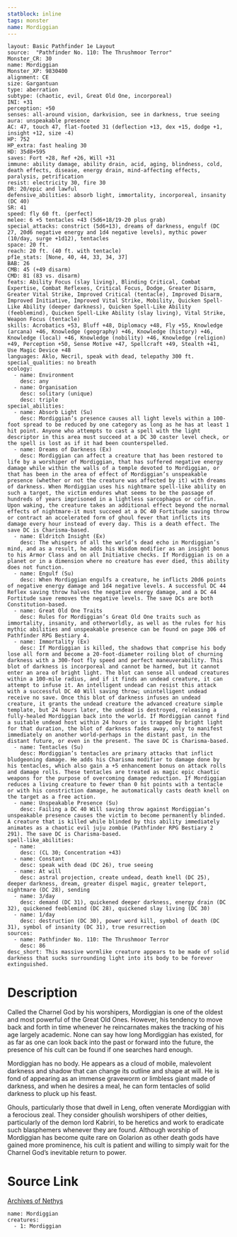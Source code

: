 ```yaml
---
statblock: inline
tags: monster
name: Mordiggian
---
```

```statblock
layout: Basic Pathfinder 1e Layout
source:  "Pathfinder No. 110: The Thrushmoor Terror"
Monster_CR: 30
name: Mordiggian
Monster_XP: 9830400
alignment: CE
size: Gargantuan
type: aberration
subtype: (chaotic, evil, Great Old One, incorporeal)
INI: +31
perception: +50
senses: all-around vision, darkvision, see in darkness, true seeing
aura: unspeakable presence
AC: 47, touch 47, flat-footed 31 (deflection +13, dex +15, dodge +1, insight +12, size -4)
HP: 752
HP_extra: fast healing 30
HD: 35d8+595
saves: Fort +28, Ref +26, Will +31
immune: ability damage, ability drain, acid, aging, blindness, cold, death effects, disease, energy drain, mind-affecting effects, paralysis, petrification
resist: electricity 30, fire 30
DR: 20/epic and lawful
defensive_abilities: absorb light, immortality, incorporeal, insanity (DC 40)
SR: 41
speed: fly 60 ft. (perfect)
melee: 6 +5 tentacles +43 (5d6+18/19-20 plus grab)
special_attacks: constrict (5d6+13), dreams of darkness, engulf (DC 27, 20d6 negative energy and 1d4 negative levels), mythic power (10/day, surge +1d12), tentacles
space: 20 ft.
reach: 20 ft. (40 ft. with tentacle)
pf1e_stats: [None, 40, 44, 33, 34, 37]
BAB: 26
CMB: 45 (+49 disarm)
CMD: 81 (83 vs. disarm)
feats: Ability Focus (slay living), Blinding Critical, Combat Expertise, Combat Reflexes, Critical Focus, Dodge, Greater Disarm, Greater Vital Strike, Improved Critical (tentacle), Improved Disarm, Improved Initiative, Improved Vital Strike, Mobility, Quicken Spell-Like Ability (deeper darkness), Quicken Spell-Like Ability (feeblemind), Quicken Spell-Like Ability (slay living), Vital Strike, Weapon Focus (tentacle)
skills: Acrobatics +53, Bluff +48, Diplomacy +48, Fly +55, Knowledge (arcana) +46, Knowledge (geography) +46, Knowledge (history) +46, Knowledge (local) +46, Knowledge (nobility) +46, Knowledge (religion) +49, Perception +50, Sense Motive +47, Spellcraft +49, Stealth +41, Use Magic Device +48
languages: Aklo, Necril, speak with dead, telepathy 300 ft.
special_qualities: no breath
ecology:
  - name: Environment
    desc: any
  - name: Organisation
    desc: solitary (unique)
    desc: triple
special_abilities:
  - name: Absorb Light (Su)
    desc: Mordiggian’s presence causes all light levels within a 100-foot spread to be reduced by one category as long as he has at least 1 hit point. Anyone who attempts to cast a spell with the light descriptor in this area must succeed at a DC 30 caster level check, or the spell is lost as if it had been counterspelled.
  - name: Dreams of Darkness (Ex)
    desc: Mordiggian can affect a creature that has been restored to life by a worshiper of Mordiggian, that has suffered negative energy damage while within the walls of a temple devoted to Mordiggian, or that has been in the area of effect of Mordiggian’s unspeakable presence (whether or not the creature was affected by it) with dreams of darkness. When Mordiggian uses his nightmare spell-like ability on such a target, the victim endures what seems to be the passage of hundreds of years imprisoned in a lightless sarcophagus or coffin. Upon waking, the creature takes an additional effect beyond the normal effects of nightmare-it must succeed at a DC 40 Fortitude saving throw or contract an accelerated form of ghoul fever that inflicts its damage every hour instead of every day. This is a death effect. The save DC is Charisma-based.
  - name: Eldritch Insight (Ex)
    desc: The whispers of all the world’s dead echo in Mordiggian’s mind, and as a result, he adds his Wisdom modifier as an insight bonus to his Armor Class and on all Initiative checks. If Mordiggian is on a planet or in a dimension where no creature has ever died, this ability does not function.
  - name: Engulf (Su)
    desc: When Mordiggian engulfs a creature, he inflicts 20d6 points of negative energy damage and 1d4 negative levels. A successful DC 44 Reflex saving throw halves the negative energy damage, and a DC 44 Fortitude save removes the negative levels. The save DCs are both Constitution-based.
  - name: Great Old One Traits
    desc: Rules for Mordiggian’s Great Old One traits such as immortality, insanity, and otherworldly, as well as the rules for his mythic abilities and unspeakable presence can be found on page 306 of Pathfinder RPG Bestiary 4.
  - name: Immortality (Ex)
    desc: If Mordiggian is killed, the shadows that comprise his body lose all form and become a 20-foot-diameter roiling blot of churning darkness with a 300-foot fly speed and perfect maneuverability. This blot of darkness is incorporeal and cannot be harmed, but it cannot enter an area of bright light. The blot can sense all undead creatures within a 100-mile radius, and if it finds an undead creature, it can attempt to infuse it. An intelligent undead can resist this attack with a successful DC 40 Will saving throw; unintelligent undead receive no save. Once this blot of darkness infuses an undead creature, it grants the undead creature the advanced creature simple template, but 24 hours later, the undead is destroyed, releasing a fully-healed Mordiggian back into the world. If Mordiggian cannot find a suitable undead host within 24 hours or is trapped by bright light for that duration, the blot of darkness fades away, only to manifest immediately on another world-perhaps in the distant past, in the distant future, or even in the present. The save DC is Charisma-based.
  - name: Tentacles (Su)
    desc: Mordiggian’s tentacles are primary attacks that inflict bludgeoning damage. He adds his Charisma modifier to damage done by his tentacles, which also gain a +5 enhancement bonus on attack rolls and damage rolls. These tentacles are treated as magic epic chaotic weapons for the purpose of overcoming damage reduction. If Mordiggian reduces a living creature to fewer than 0 hit points with a tentacle or with his constriction damage, he automatically casts death knell on the target as a free action.
  - name: Unspeakable Presence (Su)
    desc: Failing a DC 40 Will saving throw against Mordiggian’s unspeakable presence causes the victim to become permanently blinded. A creature that is killed while blinded by this ability immediately animates as a chaotic evil juju zombie (Pathfinder RPG Bestiary 2 291). The save DC is Charisma-based.
spell-like_abilities:
  - name:
    desc: (CL 30; Concentration +43)
  - name: Constant
    desc: speak with dead (DC 26), true seeing
  - name: At will
    desc: astral projection, create undead, death knell (DC 25), deeper darkness, dream, greater dispel magic, greater teleport, nightmare (DC 28), sending
  - name: 3/day
    desc: demand (DC 31), quickened deeper darkness, energy drain (DC 32), quickened feeblemind (DC 28), quickened slay living (DC 30)
  - name: 1/day
    desc: destruction (DC 30), power word kill, symbol of death (DC 31), symbol of insanity (DC 31), true resurrection
sources:
  - name: Pathfinder No. 110: The Thrushmoor Terror
    desc: 86
desc_short: This massive wormlike creature appears to be made of solid darkness that sucks surrounding light into its body to be forever extinguished.
```
# Description
Called the Charnel God by his worshipers, Mordiggian is one of the oldest and most powerful of the Great Old Ones. However, his tendency to move back and forth in time whenever he reincarnates makes the tracking of his age largely academic. None can say how long Mordiggian has existed, for as far as one can look back into the past or forward into the future, the presence of his cult can be found if one searches hard enough.

Mordiggian has no body. He appears as a cloud of mobile, malevolent darkness and shadow that can change its outline and shape at will. He is fond of appearing as an immense graveworm or limbless giant made of darkness, and when he desires a meal, he can form tentacles of solid darkness to pluck up his feast.

Ghouls, particularly those that dwell in Leng, often venerate Mordiggian with a ferocious zeal. They consider ghoulish worshipers of other deities, particularly of the demon lord Kabriri, to be heretics and work to eradicate such blasphemers whenever they are found. Although worship of Mordiggian has become quite rare on Golarion as other death gods have gained more prominence, his cult is patient and willing to simply wait for the Charnel God’s inevitable return to power.
# Source Link
[Archives of Nethys](https://aonprd.com/MonsterDisplay.aspx?ItemName=Mordiggian)
```encounter-table
name: Mordiggian
creatures:
  - 1: Mordiggian
```
